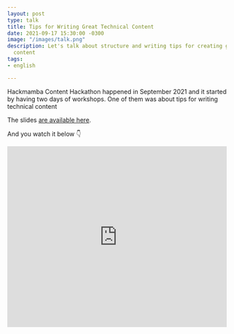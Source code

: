 ```yaml
---
layout: post
type: talk
title: Tips for Writing Great Technical Content
date: 2021-09-17 15:30:00 -0300
image: "/images/talk.png"
description: Let's talk about structure and writing tips for creating great technical
  content
tags:
- english

---
```

Hackmamba Content Hackathon happened in September 2021 and it started by having two days of workshops. One of them was about tips for writing technical content

The slides [are available here](https://speakerdeck.com/jtemporal/tips-for-writing-great-technical-content).

And you watch it below 👇

<iframe width="100%" height="415" src="https://www.youtube.com/embed/wqdeJhzIYI8" title="YouTube video player" frameborder="0" allow="accelerometer; autoplay; clipboard-write; encrypted-media; gyroscope; picture-in-picture" allowfullscreen></iframe>